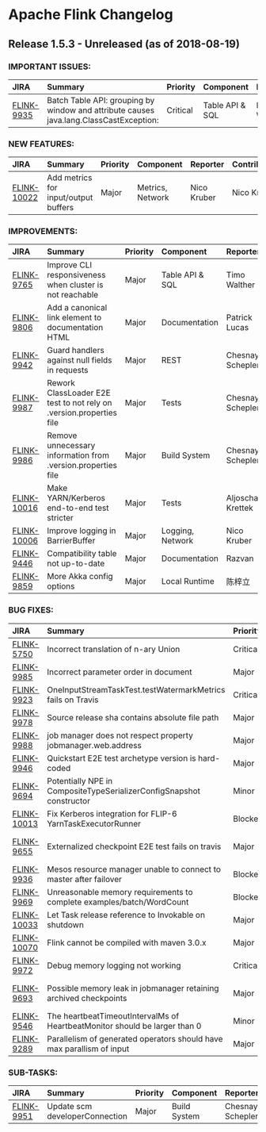 
<!---
# Licensed to the Apache Software Foundation (ASF) under one
# or more contributor license agreements.  See the NOTICE file
# distributed with this work for additional information
# regarding copyright ownership.  The ASF licenses this file
# to you under the Apache License, Version 2.0 (the
# "License"); you may not use this file except in compliance
# with the License.  You may obtain a copy of the License at
#
#     http://www.apache.org/licenses/LICENSE-2.0
#
# Unless required by applicable law or agreed to in writing, software
# distributed under the License is distributed on an "AS IS" BASIS,
# WITHOUT WARRANTIES OR CONDITIONS OF ANY KIND, either express or implied.
# See the License for the specific language governing permissions and
# limitations under the License.
-->
# Apache Flink Changelog

## Release 1.5.3 - Unreleased (as of 2018-08-19)



### IMPORTANT ISSUES:

| JIRA | Summary | Priority | Component | Reporter | Contributor |
|:---- |:---- | :--- |:---- |:---- |:---- |
| [FLINK-9935](https://issues.apache.org/jira/browse/FLINK-9935) | Batch Table API: grouping by window and attribute causes java.lang.ClassCastException: |  Critical | Table API & SQL | Roman Wozniak | Fabian Hueske |


### NEW FEATURES:

| JIRA | Summary | Priority | Component | Reporter | Contributor |
|:---- |:---- | :--- |:---- |:---- |:---- |
| [FLINK-10022](https://issues.apache.org/jira/browse/FLINK-10022) | Add metrics for input/output buffers |  Major | Metrics, Network | Nico Kruber | Nico Kruber |


### IMPROVEMENTS:

| JIRA | Summary | Priority | Component | Reporter | Contributor |
|:---- |:---- | :--- |:---- |:---- |:---- |
| [FLINK-9765](https://issues.apache.org/jira/browse/FLINK-9765) | Improve CLI responsiveness when cluster is not reachable |  Major | Table API & SQL | Timo Walther | Timo Walther |
| [FLINK-9806](https://issues.apache.org/jira/browse/FLINK-9806) | Add a canonical link element to documentation HTML |  Major | Documentation | Patrick Lucas | Patrick Lucas |
| [FLINK-9942](https://issues.apache.org/jira/browse/FLINK-9942) | Guard handlers against null fields in requests |  Major | REST | Chesnay Schepler | Chesnay Schepler |
| [FLINK-9987](https://issues.apache.org/jira/browse/FLINK-9987) | Rework ClassLoader E2E test to not rely on .version.properties file |  Major | Tests | Chesnay Schepler | Chesnay Schepler |
| [FLINK-9986](https://issues.apache.org/jira/browse/FLINK-9986) | Remove unnecessary information from .version.properties file |  Major | Build System | Chesnay Schepler | Chesnay Schepler |
| [FLINK-10016](https://issues.apache.org/jira/browse/FLINK-10016) | Make YARN/Kerberos end-to-end test stricter |  Major | Tests | Aljoscha Krettek | Aljoscha Krettek |
| [FLINK-10006](https://issues.apache.org/jira/browse/FLINK-10006) | Improve logging in BarrierBuffer |  Major | Logging, Network | Nico Kruber | Nico Kruber |
| [FLINK-9446](https://issues.apache.org/jira/browse/FLINK-9446) | Compatibility table not up-to-date |  Major | Documentation | Razvan | Chesnay Schepler |
| [FLINK-9859](https://issues.apache.org/jira/browse/FLINK-9859) | More Akka config options |  Major | Local Runtime | 陈梓立 | 陈梓立 |


### BUG FIXES:

| JIRA | Summary | Priority | Component | Reporter | Contributor |
|:---- |:---- | :--- |:---- |:---- |:---- |
| [FLINK-5750](https://issues.apache.org/jira/browse/FLINK-5750) | Incorrect translation of n-ary Union |  Critical | Table API & SQL | Anton Mushin | Alexander Koltsov |
| [FLINK-9985](https://issues.apache.org/jira/browse/FLINK-9985) | Incorrect parameter order in document |  Major | Documentation | zhangminglei | zhangminglei |
| [FLINK-9923](https://issues.apache.org/jira/browse/FLINK-9923) | OneInputStreamTaskTest.testWatermarkMetrics fails on Travis |  Critical | Tests | Till Rohrmann | Till Rohrmann |
| [FLINK-9978](https://issues.apache.org/jira/browse/FLINK-9978) | Source release sha contains absolute file path |  Major | Release System | Chesnay Schepler | Chesnay Schepler |
| [FLINK-9988](https://issues.apache.org/jira/browse/FLINK-9988) |   job manager does not respect property jobmanager.web.address |  Major | . | Pavlo Petrychenko | Chesnay Schepler |
| [FLINK-9946](https://issues.apache.org/jira/browse/FLINK-9946) | Quickstart E2E test archetype version is hard-coded |  Major | Tests | Chesnay Schepler | Chesnay Schepler |
| [FLINK-9694](https://issues.apache.org/jira/browse/FLINK-9694) | Potentially NPE in CompositeTypeSerializerConfigSnapshot constructor |  Minor | Table API & SQL | vinoyang | Piotr Nowojski |
| [FLINK-10013](https://issues.apache.org/jira/browse/FLINK-10013) | Fix Kerberos integration for FLIP-6 YarnTaskExecutorRunner |  Blocker | Local Runtime | Aljoscha Krettek | Aljoscha Krettek |
| [FLINK-9655](https://issues.apache.org/jira/browse/FLINK-9655) | Externalized checkpoint E2E test fails on travis |  Major | State Backends, Checkpointing, Tests | Chesnay Schepler | Chesnay Schepler |
| [FLINK-9936](https://issues.apache.org/jira/browse/FLINK-9936) | Mesos resource manager unable to connect to master after failover |  Blocker | Mesos, Scheduler | Renjie Liu | Gary Yao |
| [FLINK-9969](https://issues.apache.org/jira/browse/FLINK-9969) | Unreasonable memory requirements to complete examples/batch/WordCount |  Blocker | ResourceManager | Piotr Nowojski | Till Rohrmann |
| [FLINK-10033](https://issues.apache.org/jira/browse/FLINK-10033) | Let Task release reference to Invokable on shutdown |  Major | TaskManager | Stephan Ewen | Stephan Ewen |
| [FLINK-10070](https://issues.apache.org/jira/browse/FLINK-10070) | Flink cannot be compiled with maven 3.0.x |  Major | Build System | Chesnay Schepler | Chesnay Schepler |
| [FLINK-9972](https://issues.apache.org/jira/browse/FLINK-9972) | Debug memory logging not working |  Critical | TaskManager | Piotr Nowojski | Piotr Nowojski |
| [FLINK-9693](https://issues.apache.org/jira/browse/FLINK-9693) | Possible memory leak in jobmanager retaining archived checkpoints |  Major | JobManager, State Backends, Checkpointing | Steven Zhen Wu | Till Rohrmann |
| [FLINK-9546](https://issues.apache.org/jira/browse/FLINK-9546) | The heartbeatTimeoutIntervalMs of HeartbeatMonitor should be larger than 0 |  Minor | Core | Sihua Zhou | Sihua Zhou |
| [FLINK-9289](https://issues.apache.org/jira/browse/FLINK-9289) | Parallelism of generated operators should have max parallism of input |  Major | DataSet API | Fabian Hueske | Xingcan Cui |


### SUB-TASKS:

| JIRA | Summary | Priority | Component | Reporter | Contributor |
|:---- |:---- | :--- |:---- |:---- |:---- |
| [FLINK-9951](https://issues.apache.org/jira/browse/FLINK-9951) | Update scm developerConnection |  Major | Build System | Chesnay Schepler | Chesnay Schepler |



